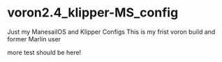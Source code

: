 # voron2.4_klipper-MS_config
Just my ManesailOS and Klipper Configs 
This is my frist voron build and former Marlin user

more test should be here!
